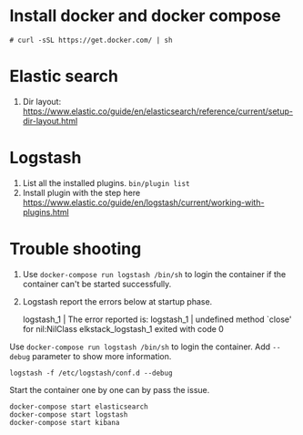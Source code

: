 

Install docker and docker compose
====

	# curl -sSL https://get.docker.com/ | sh

Elastic search
====

 1. Dir layout: https://www.elastic.co/guide/en/elasticsearch/reference/current/setup-dir-layout.html


Logstash
====

 1. List all the installed plugins. `bin/plugin list`
 2. Install plugin with the step here https://www.elastic.co/guide/en/logstash/current/working-with-plugins.html

Trouble shooting
====
 
 1. Use `docker-compose run logstash /bin/sh` to login the container if the container can't be started successfully.

 1. Logstash report the errors below at startup phase. 
	
	logstash_1      | The error reported is: 
	logstash_1      |   undefined method `close' for nil:NilClass
	elkstack_logstash_1 exited with code 0

Use `docker-compose run logstash /bin/sh` to login the container. Add `--debug` parameter to show more information.

	logstash -f /etc/logstash/conf.d --debug

Start the container one by one can by pass the issue.

	docker-compose start elasticsearch
	docker-compose start logstash
	docker-compose start kibana